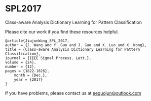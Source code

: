 # SPL2017
Class-aware Analysis Dictionary Learning for Pattern Classification


Please cite our work if you find these resources helpful.

    @article{JiujunWang_SPL_2017,
    author = {J. Wang and Y. Guo and J. Guo and X. Luo and X. Kong},
	title = {Class-aware Analysis Dictionary Learning for Pattern Classification},
	journal = {IEEE Signal Process. Lett.},
	volume = {24},
	number = {12}, 
	pages = {1822-1826},
    	month = {Dec.},
    	year = {2017}
    }

If you have problems, please contact us at eeguojun@outlook.com
